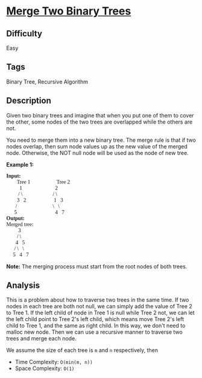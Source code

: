# [Merge Two Binary Trees](https://leetcode.com/problems/merge-two-binary-trees/)

## Difficulty

Easy

## Tags

Binary Tree, Recursive Algorithm

## Description

Given two binary trees and imagine that when you put one of them to cover the other, some nodes of the two trees are overlapped while the others are not.

You need to merge them into a new binary tree. The merge rule is that if two nodes overlap, then sum node values up as the new value of the merged node. Otherwise, the NOT null node will be used as the node of new tree.

**Example 1:**
<pre style="font-family: consolas">
<b>Input:</b>
        Tree 1                    Tree 2
          1                         2
         / \                       / \
        3   2                     1   3
       /                           \   \
      5                             4   7
<b>Output:</b>
Merged tree:
         3
        / \
       4   5
      / \   \ 
     5   4   7
</pre>

**Note:** The merging process must start from the root nodes of both trees.

## Analysis

This is a problem about how to traverse two trees in the same time. If two nodes in each tree are both not null, we can simply add the value of Tree 2 to Tree 1. If the left child of node in Tree 1 is null while Tree 2 not, we can let the left child point to Tree 2's left child, which means move Tree 2's left child to Tree 1, and the same as right child. In this way, we don't need to malloc new node. Then we can use a recursive manner to traverse two trees and merge each node.

We assume the size of each tree is `m` and `n` respectively, then
- Time Complexity: `O(min(m, n))`
- Space Complexity: `O(1)`
